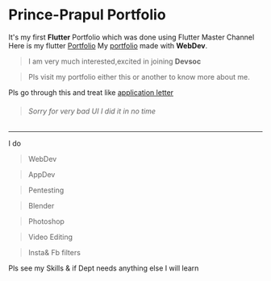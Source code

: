 # Prince-Prapul Portfolio
It's my first **Flutter** Portfolio which was done using Flutter Master Channel
Here is my flutter [Portfolio](https://prince-prapul.github.io/#)
My [portfolio](prapul.netlify.app) made with **WebDev**.

>I am very much interested,excited in joining **Devsoc**

>Pls visit my portfolio either this or another to know more about me.

Pls go through this and treat like [application letter](https://prince-prapul.github.io/DevSoc-Induction/)

>###### Sorry for very bad UI I did it in no time 

********
I do

>WebDev

>AppDev

>Pentesting

>Blender

>

>Photoshop

>Video Editing 

>Insta& Fb filters

Pls see my Skills & if Dept needs anything else I will learn 
